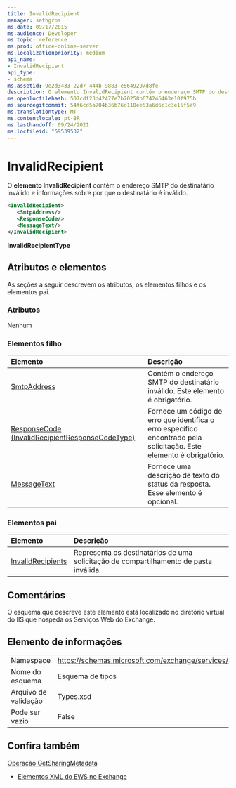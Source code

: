 ```yaml
---
title: InvalidRecipient
manager: sethgros
ms.date: 09/17/2015
ms.audience: Developer
ms.topic: reference
ms.prod: office-online-server
ms.localizationpriority: medium
api_name:
- InvalidRecipient
api_type:
- schema
ms.assetid: 9e2d3433-22d7-444b-9883-e5649297d8fe
description: O elemento InvalidRecipient contém o endereço SMTP do destinatário inválido e informações sobre por que o destinatário é inválido.
ms.openlocfilehash: 507cdf23d42477e7b70258b674246463e10f975b
ms.sourcegitcommit: 54f6cd5a704b36b76d110ee53a6d6c1c3e15f5a9
ms.translationtype: MT
ms.contentlocale: pt-BR
ms.lasthandoff: 09/24/2021
ms.locfileid: "59539532"
---
```

# <a name="invalidrecipient"></a>InvalidRecipient

O **elemento InvalidRecipient** contém o endereço SMTP do destinatário inválido e informações sobre por que o destinatário é inválido. 
  
```XML
<InvalidRecipient>
   <SmtpAddress/>
   <ResponseCode/>
   <MessageText/>
</InvalidRecipient>

```

 **InvalidRecipientType**
## <a name="attributes-and-elements"></a>Atributos e elementos

As seções a seguir descrevem os atributos, os elementos filhos e os elementos pai.
  
### <a name="attributes"></a>Atributos

Nenhum
  
### <a name="child-elements"></a>Elementos filho

|**Elemento**|**Descrição**|
|:-----|:-----|
|[SmtpAddress](smtpaddress.md) <br/> |Contém o endereço SMTP do destinatário inválido. Este elemento é obrigatório.  <br/> |
|[ResponseCode (InvalidRecipientResponseCodeType)](responsecode-invalidrecipientresponsecodetype.md) <br/> |Fornece um código de erro que identifica o erro específico encontrado pela solicitação. Este elemento é obrigatório.  <br/> |
|[MessageText](messagetext.md) <br/> |Fornece uma descrição de texto do status da resposta. Esse elemento é opcional.  <br/> |
   
### <a name="parent-elements"></a>Elementos pai

|**Elemento**|**Descrição**|
|:-----|:-----|
|[InvalidRecipients](invalidrecipients.md) <br/> |Representa os destinatários de uma solicitação de compartilhamento de pasta inválida.  <br/> |
   
## <a name="remarks"></a>Comentários

O esquema que descreve este elemento está localizado no diretório virtual do IIS que hospeda os Serviços Web do Exchange.
  
## <a name="element-information"></a>Elemento de informações

|||
|:-----|:-----|
|Namespace  <br/> |https://schemas.microsoft.com/exchange/services/2006/types  <br/> |
|Nome do esquema  <br/> |Esquema de tipos  <br/> |
|Arquivo de validação  <br/> |Types.xsd  <br/> |
|Pode ser vazio  <br/> |False  <br/> |
   
## <a name="see-also"></a>Confira também



[Operação GetSharingMetadata](getsharingmetadata-operation.md)


- [Elementos XML do EWS no Exchange](ews-xml-elements-in-exchange.md)

